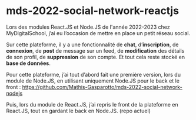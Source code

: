 # mds-2022-social-network-reactjs
Lors des modules React.JS et Node.JS de l'année 2022-2023 chez MyDigitalSchool, j’ai eu l’occasion de mettre en place un petit réseau social. 

Sur cette plateforme, il y a une fonctionnalité de **chat**, d’**inscription**, de **connexion**, de **post** de message sur un feed, de **modification** des détails de son profil, de **suppression** de son compte. Et tout cela reste stocké en **base de données**. 

Pour cette plateforme, j’ai tout d’abord fait une première version, lors du module de Node.JS, en utilisant uniquement Node.JS pour le back et le front : https://github.com/Mathis-Gasparotto/mds-2022-social-network-nodejs

Puis, lors du module de React.JS, j’ai repris le front de la plateforme en React.JS, tout en gardant le back en Node.JS. (repo actuel)

